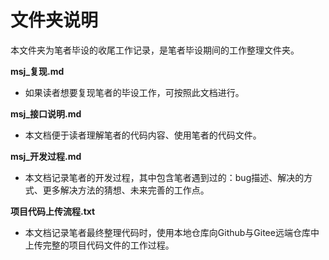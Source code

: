 # 文件夹说明

本文件夹为笔者毕设的收尾工作记录，是笔者毕设期间的工作整理文件夹。

**msj_复现.md**

* 如果读者想要复现笔者的毕设工作，可按照此文档进行。

**msj_接口说明.md**

* 本文档便于读者理解笔者的代码内容、使用笔者的代码文件。

**msj_开发过程.md**

* 本文档记录笔者的开发过程，其中包含笔者遇到过的：bug描述、解决的方式、更多解决方法的猜想、未来完善的工作点。

**项目代码上传流程.txt**

* 本文档记录笔者最终整理代码时，使用本地仓库向Github与Gitee远端仓库中上传完整的项目代码文件的工作过程。
